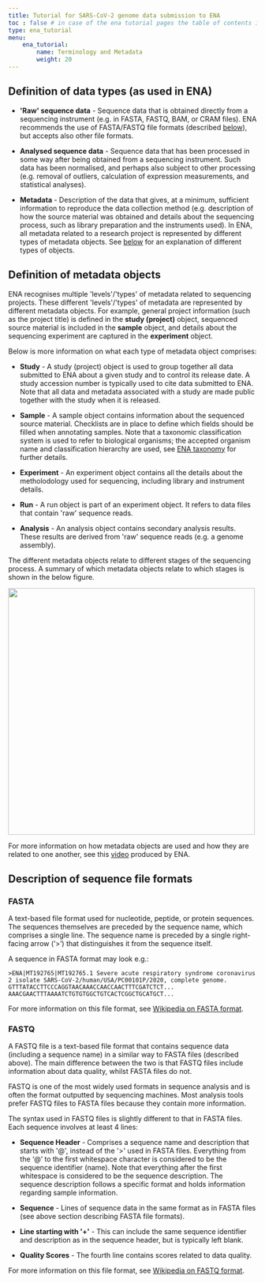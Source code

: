 ```yaml
---
title: Tutorial for SARS-CoV-2 genome data submission to ENA
toc : false # in case of the ena tutorial pages the table of contents is inserted inside the template, ena_tutorial
type: ena_tutorial
menu:
    ena_tutorial:
        name: Terminology and Metadata
        weight: 20
---
```


## Definition of data types (as used in ENA)

* **'Raw' sequence data** - Sequence data that is obtained directly from a sequencing instrument (e.g. in FASTA, FASTQ, BAM, or CRAM files). ENA recommends the use of FASTA/FASTQ file formats (described [below](/support_services/tutorial_ena/tutorial_ena_terminology/#description-of-sequence-file-formats)), but accepts also other file formats.

* **Analysed sequence data** - Sequence data that has been processed in some way after being obtained from a sequencing instrument. Such data has been normalised, and perhaps also subject to other processing (e.g. removal of outliers, calculation of expression measurements, and statistical analyses).

* **Metadata** - Description of the data that gives, at a minimum, sufficient information to reproduce the data collection method (e.g. description of how the source material was obtained and details about the sequencing process, such as library preparation and the instruments used). In ENA, all metadata related to a research project is represented by different types of metadata objects. See [below](/support_services/tutorial_ena/tutorial_ena_terminology/#definition-of-metadata-objects) for an explanation of different types of objects.

## Definition of metadata objects

ENA recognises multiple 'levels'/'types' of metadata related to sequencing projects. These different 'levels'/'types' of metadata are represented by different metadata objects. For example, general project information (such as the project title) is defined in the **study (project)** object, sequenced source material is included in the **sample** object, and details about the sequencing experiment are captured in the **experiment** object.

Below is more information on what each type of metadata object comprises:

* **Study** - A study (project) object is used to group together all data submitted to ENA about a given study and to control its release date. A study accession number is typically used to cite data submitted to ENA. Note that all data and metadata associated with a study are made public together with the study when it is released.

* **Sample** - A sample object contains information about the sequenced source material. Checklists are in place to define which fields should be filled when annotating samples. Note that a taxonomic classification system is used to refer to biological organisms; the accepted organism name and classification hierarchy are used, see [ENA taxonomy](https://www.gbif.org/dataset/6b6b2923-0a10-4708-b170-5b7c611aceef) for further details.

* **Experiment** - An experiment object contains all the details about the metholodology used for sequencing, including library and instrument details.

* **Run** - A run object is part of an experiment object. It refers to data files that contain 'raw' sequence reads.

* **Analysis** - An analysis object contains secondary analysis results. These results are derived from 'raw' sequence reads (e.g. a genome assembly).

The different metadata objects relate to different stages of the sequencing process. A summary of which metadata objects relate to which stages is shown in the below figure.

<div class="text-center">
  <img src="/img/ena_tutorial/metadata_sequencing.png" height="500" class="rounded">
</div>

For more information on how metadata objects are used and how they are related to one another, see this [video](https://youtu.be/M9srsSieEB4) produced by ENA.

## Description of sequence file formats

### FASTA

A text-based file format used for nucleotide, peptide, or protein sequences. The sequences themselves are preceded by the sequence name, which comprises a single line. The sequence name is preceded by a single right-facing arrow (‘>’) that distinguishes it from the sequence itself.

A sequence in FASTA format may look e.g.:
```
>ENA|MT192765|MT192765.1 Severe acute respiratory syndrome coronavirus 2 isolate SARS-CoV-2/human/USA/PC00101P/2020, complete genome.
GTTTATACCTTCCCAGGTAACAAACCAACCAACTTTCGATCTCT...
AAACGAACTTTAAAATCTGTGTGGCTGTCACTCGGCTGCATGCT...
```

For more information on this file format, see [Wikipedia on FASTA format](https://en.wikipedia.org/wiki/FASTA_format).

### FASTQ

A FASTQ file is a text-based file format that contains sequence data (including a sequence name) in a similar way to FASTA files (described above). The main difference between the two is that FASTQ files include information about data quality, whilst FASTA files do not.

FASTQ is one of the most widely used formats in sequence analysis and is often the format outputted by sequencing machines. Most analysis tools prefer FASTQ files to FASTA files because they contain more information.

The syntax used in FASTQ files is slightly different to that in FASTA files. Each sequence involves at least 4 lines:

* **Sequence Header** - Comprises a sequence name and description that starts with '@', instead of the '>' used in FASTA files. Everything from the ‘@’ to the first whitespace character is considered to be the sequence identifier (name). Note that everything after the first whitespace is considered to be the sequence description. The sequence description follows a specific format and holds information regarding sample information.

* **Sequence** - Lines of sequence data in the same format as in FASTA files (see above section describing FASTA file formats).

* **Line starting with '+'** - This can include the same sequence identifier and description as in the sequence header, but is typically left blank.

* **Quality Scores** - The fourth line contains scores related to data quality.

For more information on this file format, see [Wikipedia on FASTQ format](https://en.wikipedia.org/wiki/FASTQ_format).
